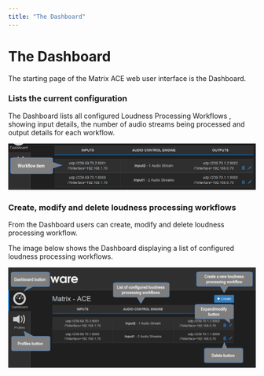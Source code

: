 ```yaml
---
title: "The Dashboard"
---
```


# The Dashboard

The starting page of the Matrix ACE web user interface is the Dashboard.

### Lists the current configuration
The Dashboard lists all configured Loudness Processing Workflows , showing input details, the number of audio streams being processed and output details for each workflow.

![](images/Dashboard3Detail.png)

### Create, modify and delete loudness processing workflows
From the Dashboard users can create, modify and delete loudness processing workflow.

The image below shows the Dashboard displaying a list of configured loudness processing workflows.

![](images/Dashboard3WithTips.png)
